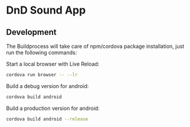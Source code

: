 # DnD Sound App


## Development
The Buildprocess will take care of npm/cordova package installation, just run the following commands:

Start a local browser with Live Reload:
```bash
cordova run browser -- --lr 
```

Build a debug version for android:
```bash
cordova build android
```

Build a production version for android:
```bash
cordova build android --release
```